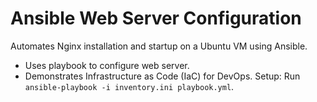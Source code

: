 # Ansible Web Server Configuration
Automates Nginx installation and startup on a Ubuntu VM using Ansible.
- Uses playbook to configure web server.
- Demonstrates Infrastructure as Code (IaC) for DevOps.
Setup: Run `ansible-playbook -i inventory.ini playbook.yml`.